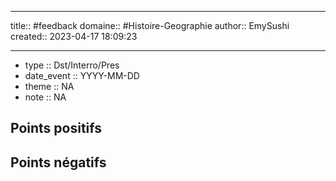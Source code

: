



---

title:: #feedback
domaine:: #Histoire-Geographie
author:: EmySushi
created:: 2023-04-17 18:09:23



---

- type :: Dst/Interro/Pres
- date_event :: YYYY-MM-DD
- theme :: NA
- note :: NA


## Points positifs


## Points négatifs




